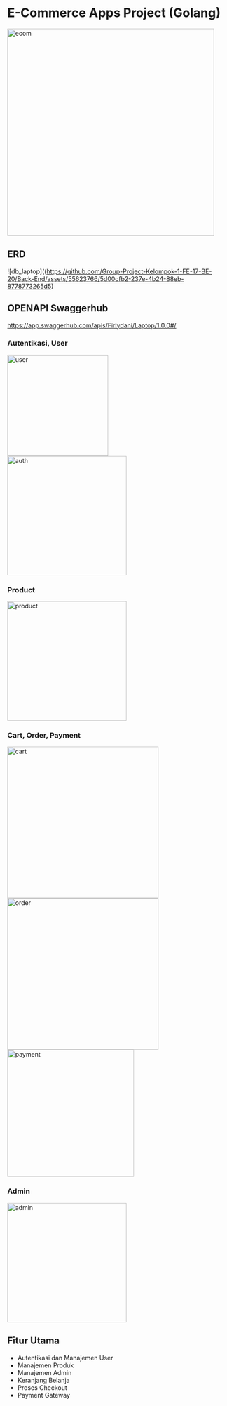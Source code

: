 # E-Commerce Apps Project (Golang)
<img width="472" alt="ecom" src="https://github.com/Group-Project-Kelompok-1-FE-17-BE-20/Back-End/assets/52233444/b7f0737a-ce7c-40a8-b94f-b0c9000ba85d">

## ERD
![db_laptop]((https://github.com/Group-Project-Kelompok-1-FE-17-BE-20/Back-End/assets/55623766/5d00cfb2-237e-4b24-88eb-8778773265d5)

## OPENAPI Swaggerhub
https://app.swaggerhub.com/apis/Firlydani/Laptop/1.0.0#/

### Autentikasi, User
<img width="230" alt="user" src="https://github.com/Group-Project-Kelompok-1-FE-17-BE-20/Back-End/assets/52233444/49a2e837-4762-4a64-834d-1f9ef546bd20">
<img width="272" alt="auth" src="https://github.com/Group-Project-Kelompok-1-FE-17-BE-20/Back-End/assets/55623766/584f1ce4-dd8f-4dd8-becc-c43592de1e59">

### Product
<img width="272" alt="product" src="https://github.com/Group-Project-Kelompok-1-FE-17-BE-20/Back-End/assets/52233444/d5528b18-d4dd-477c-93bd-69691b8054db">

### Cart, Order, Payment
<img width="345" alt="cart" src="https://github.com/Group-Project-Kelompok-1-FE-17-BE-20/Back-End/assets/52233444/060eb349-c7af-44b5-98bd-2d4106867439">
<img width="345" alt="order" src="https://github.com/Group-Project-Kelompok-1-FE-17-BE-20/Back-End/assets/55623766/989d243e-4d47-4ec8-9f95-7c396b242d2b">
<img width="289" alt="payment" src="https://github.com/Group-Project-Kelompok-1-FE-17-BE-20/Back-End/assets/55623766/8a5301f8-4f6f-4044-803b-f07a1874727f">

### Admin
<img width="272" alt="admin" src="https://github.com/Group-Project-Kelompok-1-FE-17-BE-20/Back-End/assets/55623766/3118957b-62c9-4046-b59d-9784bc58b65a">

## Fitur Utama
- Autentikasi dan Manajemen User
- Manajemen Produk
- Manajemen Admin
- Keranjang Belanja
- Proses Checkout
- Payment Gateway



